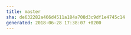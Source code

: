 ```yaml
---
title: master
sha: de632282a466d4511a184a708d3c9df1e4745c14
generated: 2018-06-28 17:38:07 +0200
---
```

